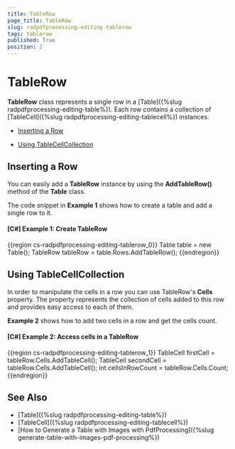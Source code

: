 ```yaml
---
title: TableRow
page_title: TableRow
slug: radpdfprocessing-editing-tablerow
tags: tablerow
published: True
position: 2
---
```


# TableRow



__TableRow__ class represents a single row in a [Table]({%slug radpdfprocessing-editing-table%}). Each row contains a collection of [TableCell]({%slug radpdfprocessing-editing-tablecell%}) instances.
      

* [Inserting a Row](#inserting-a-row-)

* [Using TableCellCollection](#using-tablecellcollection)

## Inserting a Row 

You can easily add a __TableRow__ instance by using the __AddTableRow()__ method of the __Table__ class.
        

The code snippet in __Example 1__ shows how to create a table and add a single row to it.
        

#### __[C#] Example 1: Create TableRow__

{{region cs-radpdfprocessing-editing-tablerow_0}}
	Table table = new Table();
	TableRow tableRow = table.Rows.AddTableRow();
{{endregion}}



## Using TableCellCollection

In order to manipulate the cells in a row you can use TableRow's __Cells__ property. The property represents the collection of cells added to this row and provides easy access to each of them.
        

__Example 2__ shows how to add two cells in a row and get the cells count.
        

#### __[C#] Example 2: Access cells in a TableRow__

{{region cs-radpdfprocessing-editing-tablerow_1}}
	TableCell firstCell = tableRow.Cells.AddTableCell();
	TableCell secondCell = tableRow.Cells.AddTableCell();
	int cellsInRowCount = tableRow.Cells.Count;
{{endregion}}



## See Also

 * [Table]({%slug radpdfprocessing-editing-table%})
 * [TableCell]({%slug radpdfprocessing-editing-tablecell%})
 * [How to Generate a Table with Images with PdfProcessing]({%slug generate-table-with-images-pdf-processing%})
